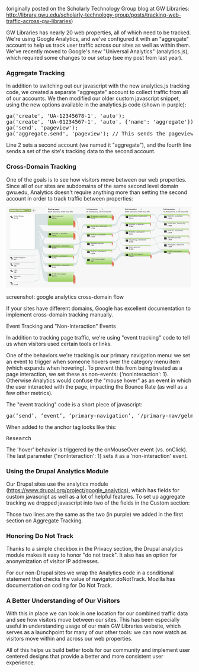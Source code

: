 <p style="font-syle: italic;">(originally posted on the Scholarly Technology Group blog at GW Libraries: <a href="">http://library.gwu.edu/scholarly-technology-group/posts/tracking-web-traffic-across-gw-libraries</a>)</p>

GW Libraries has nearly 20 web properties, all of which need to be tracked. We're using Google Analytics, and we've configured it with an "aggregate" account to help us track user traffic across our sites as well as within them. We've recently moved to Google's new "Universal Analytics" (analytics.js), which required some changes to our setup (see my post from last year).

<h3>Aggregate Tracking</h3>

In addition to switching out our javascript with the new analytics.js tracking code, we created a separate "aggregate" account to collect traffic from all of our accounts. We then modified our older custom javascript snippet, using the new options available in the analytics.js code (shown in purple):

<pre>
ga('create', 'UA-12345678-1', 'auto');
ga('create', 'UA-01234567-1', 'auto', {'name': 'aggregate'});  // This sets the "aggregate" Analytics account.
ga('send', 'pageview');
ga('aggregate.send', 'pageview'); // This sends the pageview to the "aggregate" Analytics account.
</pre>

Line 2 sets a second account (we named it "aggregate"), and the fourth line sends a set of the site's tracking data to the second account.

<h3>Cross-Domain Tracking</h3>

One of the goals is to see how visitors move between our web properties. Since all of our sites are subdomains of the same second level domain gwu.edu, Analytics doesn't require anything more than setting the second account in order to track traffic between properties:

<img src="https://github.com/StudioZut/studiozut.github.io/blob/master/_posts/cross-domain-flow.png?raw=true" alt="screenshot of Google Analytics user flow" />

screenshot: google analytics cross-domain flow

If your sites have different domains, Google has excellent documentation to implement cross-domain tracking manually. 

Event Tracking and "Non-Interaction" Events

In addition to tracking page traffic, we're using "event tracking" code to tell us when visitors used certain tools or links. 

One of the behaviors we're tracking is our primary navigation menu: we set an event to trigger when someone hovers over the category menu item (which expands when hovering). To prevent this from being treated as a page interaction, we set these as non-events: {'nonInteraction': 1}. Otherwise Analytics would confuse the "mouse hover" as an event in which the user interacted with the page, impacting the Bounce Rate (as well as a few other metrics). 

The "event tracking" code is a short piece of javascript:

<pre>
ga(‘send’, ‘event’, ‘primary-navigation’, ‘/primary-nav/gelman-library/research-hover’, {'nonInteraction': 1});
</pre>

When added to the anchor tag looks like this:

<pre>
<a onMouseOver="ga(‘send’, ‘event’, ‘primary-navigation’, ‘/primary-nav/gelman-library/research-hover’, {'nonInteraction': 1});">Research</a>
</pre>

The 'hover' behavior is triggered by the onMouseOver event (vs. onClick). The last parameter {'nonInteraction': 1} sets it as a 'non-interaction' event.

<h3>Using the Drupal Analytics Module</h3>

Our Drupal sites use the analytics module (https://www.drupal.org/project/google_analytics), which has fields for custom javascript as well as a lot of helpful features. To set up aggregate tracking we dropped javascript into two of the fields in the Custom section:

Those two lines are the same as the two (in purple) we added in the first section on Aggregate Tracking.

<h3>Honoring Do Not Track</h3>

Thanks to a simple checkbox in the Privacy section, the Drupal analytics module makes it easy to honor "do not track". It also has an option for anonymization of visitor IP addresses.

For our non-Drupal sites we wrap the Analytics code in a conditional statement that checks the value of navigator.doNotTrack. Mozilla has documentation on coding for Do Not Track.

<h3>A Better Understanding of Our Visitors</h3>

With this in place we can look in one location for our combined traffic data and see how visitors move between our sites. This has been especially useful in understanding usage of our main GW Libraries website, which serves as a launchpoint for many of our other tools: we can now watch as visitors move within and across our web properties.

All of this helps us build better tools for our community and implement user centered designs that provide a better and more consistent user experience.
